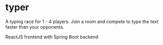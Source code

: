 # typer

A typing race for 1 - 4 players. Join a room and compete to type the text faster than your opponents.

ReactJS frontend with Spring Boot backend
